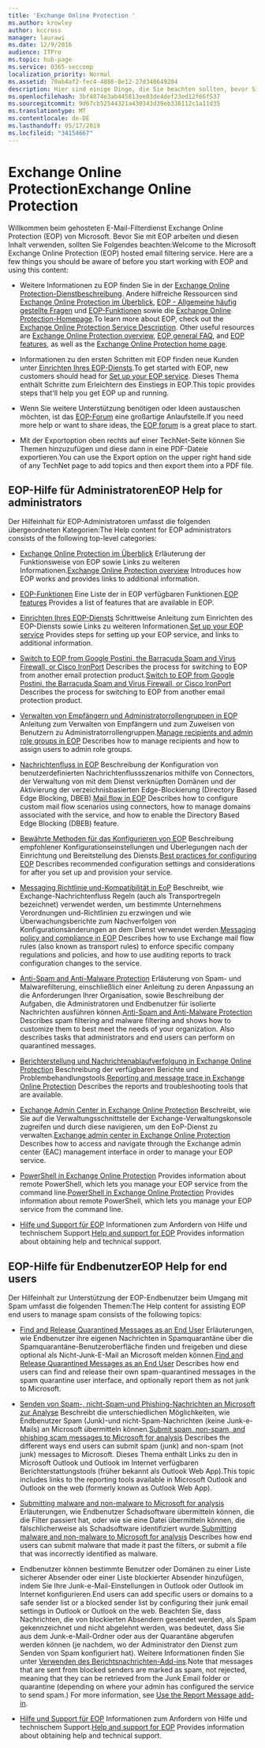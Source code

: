```yaml
---
title: 'Exchange Online Protection '
ms.author: krowley
author: kccross
manager: laurawi
ms.date: 12/9/2016
audience: ITPro
ms.topic: hub-page
ms.service: O365-seccomp
localization_priority: Normal
ms.assetid: 70ab4af2-fec4-4886-8e12-27d348649204
description: Hier sind einige Dinge, die Sie beachten sollten, bevor Sie mit der Arbeit mit EoP beginnen.
ms.openlocfilehash: 3bf4874e3ab445813ee03de4def23ed12f66f537
ms.sourcegitcommit: 9d67cb52544321a430343d39eb336112c1a11d35
ms.translationtype: MT
ms.contentlocale: de-DE
ms.lasthandoff: 05/17/2019
ms.locfileid: "34154667"
---
```

# <a name="exchange-online-protection"></a><span data-ttu-id="b1588-103">Exchange Online Protection</span><span class="sxs-lookup"><span data-stu-id="b1588-103">Exchange Online Protection</span></span> 

<span data-ttu-id="b1588-p101">Willkommen beim gehosteten E-Mail-Filterdienst Exchange Online Protection (EOP) von Microsoft. Bevor Sie mit EOP arbeiten und diesen Inhalt verwenden, sollten Sie Folgendes beachten:</span><span class="sxs-lookup"><span data-stu-id="b1588-p101">Welcome to the Microsoft Exchange Online Protection (EOP) hosted email filtering service. Here are a few things you should be aware of before you start working with EOP and using this content:</span></span>
  
- <span data-ttu-id="b1588-p102">Weitere Informationen zu EOP finden Sie in der [Exchange Online Protection-Dienstbeschreibung](https://go.microsoft.com/fwlink/p/?LinkId=320619). Andere hilfreiche Ressourcen sind [Exchange Online Protection im Überblick](exchange-online-protection-overview.md), [EOP - Allgemeine häufig gestellte Fragen](eop-general-faq.md) und [EOP-Funktionen](eop-features.md) sowie die [Exchange Online Protection-Homepage](https://go.microsoft.com/fwlink/?LinkId=279912).</span><span class="sxs-lookup"><span data-stu-id="b1588-p102">To learn more about EOP, check out the [Exchange Online Protection Service Description](https://go.microsoft.com/fwlink/p/?LinkId=320619). Other useful resources are [Exchange Online Protection overview](exchange-online-protection-overview.md), [EOP general FAQ](eop-general-faq.md), and [EOP features](eop-features.md), as well as the [Exchange Online Protection home page](https://go.microsoft.com/fwlink/?LinkId=279912).</span></span>
    
- <span data-ttu-id="b1588-108">Informationen zu den ersten Schritten mit EOP finden neue Kunden unter [Einrichten Ihres EOP-Diensts](set-up-your-eop-service.md).</span><span class="sxs-lookup"><span data-stu-id="b1588-108">To get started with EOP, new customers should head for [Set up your EOP service](set-up-your-eop-service.md).</span></span> <span data-ttu-id="b1588-109">Dieses Thema enthält Schritte zum Erleichtern des Einstiegs in EOP.</span><span class="sxs-lookup"><span data-stu-id="b1588-109">This topic provides steps that'll help you get EOP up and running.</span></span> 
    
- <span data-ttu-id="b1588-110">Wenn Sie weitere Unterstützung benötigen oder Ideen austauschen möchten, ist das [EOP-Forum](https://go.microsoft.com/fwlink/?LinkId=285351) eine großartige Anlaufstelle.</span><span class="sxs-lookup"><span data-stu-id="b1588-110">If you need more help or want to share ideas, the [EOP forum](https://go.microsoft.com/fwlink/?LinkId=285351) is a great place to start.</span></span> 
    
- <span data-ttu-id="b1588-111">Mit der Exportoption oben rechts auf einer TechNet-Seite können Sie Themen hinzuzufügen und diese dann in eine PDF-Dateie exportieren.</span><span class="sxs-lookup"><span data-stu-id="b1588-111">You can use the Export option on the upper right hand side of any TechNet page to add topics and then export them into a PDF file.</span></span> 
    
## <a name="eop-help-for-administrators"></a><span data-ttu-id="b1588-112">EOP-Hilfe für Administratoren</span><span class="sxs-lookup"><span data-stu-id="b1588-112">EOP Help for administrators</span></span>

<span data-ttu-id="b1588-113">Der Hilfeinhalt für EOP-Administratoren umfasst die folgenden übergeordneten Kategorien:</span><span class="sxs-lookup"><span data-stu-id="b1588-113">The Help content for EOP administrators consists of the following top-level categories:</span></span>
  
- <span data-ttu-id="b1588-114">[Exchange Online Protection im Überblick](exchange-online-protection-overview.md) Erläuterung der Funktionsweise von EOP sowie Links zu weiteren Informationen.</span><span class="sxs-lookup"><span data-stu-id="b1588-114">[Exchange Online Protection overview](exchange-online-protection-overview.md) Introduces how EOP works and provides links to additional information.</span></span> 
    
- <span data-ttu-id="b1588-115">[EOP-Funktionen](eop-features.md) Eine Liste der in EOP verfügbaren Funktionen.</span><span class="sxs-lookup"><span data-stu-id="b1588-115">[EOP features](eop-features.md) Provides a list of features that are available in EOP.</span></span> 
    
- <span data-ttu-id="b1588-116">[Einrichten Ihres EOP-Diensts](set-up-your-eop-service.md) Schrittweise Anleitung zum Einrichten des EOP-Diensts sowie Links zu weiteren Informationen.</span><span class="sxs-lookup"><span data-stu-id="b1588-116">[Set up your EOP service](set-up-your-eop-service.md) Provides steps for setting up your EOP service, and links to additional information.</span></span> 
    
- <span data-ttu-id="b1588-117">[Switch to EOP from Google Postini, the Barracuda Spam and Virus Firewall, or Cisco IronPort](switch-to-eop-from-google-postini-the-barracuda-spam-and-virus-firewall-or-cisco.md) Describes the process for switching to EOP from another email protection product.</span><span class="sxs-lookup"><span data-stu-id="b1588-117">[Switch to EOP from Google Postini, the Barracuda Spam and Virus Firewall, or Cisco IronPort](switch-to-eop-from-google-postini-the-barracuda-spam-and-virus-firewall-or-cisco.md) Describes the process for switching to EOP from another email protection product.</span></span> 
    
- <span data-ttu-id="b1588-118">[Verwalten von Empfängern und Administratorrollengruppen in EOP](manage-recipients-and-admin-role-groups-in-eop.md) Anleitung zum Verwalten von Empfängern und zum Zuweisen von Benutzern zu Administratorrollengruppen.</span><span class="sxs-lookup"><span data-stu-id="b1588-118">[Manage recipients and admin role groups in EOP](manage-recipients-and-admin-role-groups-in-eop.md) Describes how to manage recipients and how to assign users to admin role groups.</span></span> 
    
- <span data-ttu-id="b1588-119">[Nachrichtenfluss in EOP](mail-flow-in-eop.md) Beschreibung der Konfiguration von benutzerdefinierten Nachrichtenflussszenarios mithilfe von Connectors, der Verwaltung von mit dem Dienst verknüpften Domänen und der Aktivierung der verzeichnisbasierten Edge-Blockierung (Directory Based Edge Blocking, DBEB).</span><span class="sxs-lookup"><span data-stu-id="b1588-119">[Mail flow in EOP](mail-flow-in-eop.md) Describes how to configure custom mail flow scenarios using connectors, how to manage domains associated with the service, and how to enable the Directory Based Edge Blocking (DBEB) feature.</span></span> 
    
- <span data-ttu-id="b1588-120">[Bewährte Methoden für das Konfigurieren von EOP](best-practices-for-configuring-eop.md) Beschreibung empfohlener Konfigurationseinstellungen und Überlegungen nach der Einrichtung und Bereitstellung des Diensts.</span><span class="sxs-lookup"><span data-stu-id="b1588-120">[Best practices for configuring EOP](best-practices-for-configuring-eop.md) Describes recommended configuration settings and considerations for after you set up and provision your service.</span></span> 
    
- <span data-ttu-id="b1588-121">[Messaging Richtlinie und-Kompatibilität in EoP](messaging-policy-and-compliance-in-eop.md) Beschreibt, wie Exchange-Nachrichtenfluss Regeln (auch als Transportregeln bezeichnet) verwendet werden, um bestimmte Unternehmens Verordnungen und-Richtlinien zu erzwingen und wie Überwachungsberichte zum Nachverfolgen von Konfigurationsänderungen an dem Dienst verwendet werden.</span><span class="sxs-lookup"><span data-stu-id="b1588-121">[Messaging policy and compliance in EOP](messaging-policy-and-compliance-in-eop.md) Describes how to use Exchange mail flow rules (also known as transport rules) to enforce specific company regulations and policies, and how to use auditing reports to track configuration changes to the service.</span></span> 
    
- <span data-ttu-id="b1588-p104">[Anti-Spam and Anti-Malware Protection](http://technet.microsoft.com/library/93c6c227-7442-4293-b64d-ec8f15c928db.aspx) Erläuterung von Spam- und Malwarefilterung, einschließlich einer Anleitung zu deren Anpassung an die Anforderungen Ihrer Organisation, sowie Beschreibung der Aufgaben, die Administratoren und Endbenutzer für isolierte Nachrichten ausführen können.</span><span class="sxs-lookup"><span data-stu-id="b1588-p104">[Anti-Spam and Anti-Malware Protection](http://technet.microsoft.com/library/93c6c227-7442-4293-b64d-ec8f15c928db.aspx) Describes spam filtering and malware filtering and shows how to customize them to best meet the needs of your organization. Also describes tasks that administrators and end users can perform on quarantined messages.</span></span> 
    
- <span data-ttu-id="b1588-124">[Berichterstellung und Nachrichtenablaufverfolgung in Exchange Online Protection](reporting-and-message-trace-in-exchange-online-protection.md) Beschreibung der verfügbaren Berichte und Problembehandlungstools.</span><span class="sxs-lookup"><span data-stu-id="b1588-124">[Reporting and message trace in Exchange Online Protection](reporting-and-message-trace-in-exchange-online-protection.md) Describes the reports and troubleshooting tools that are available.</span></span> 
    
- <span data-ttu-id="b1588-125">[Exchange Admin Center in Exchange Online Protection](../exchange-admin-center-in-exchange-online-protection-eop.md) Beschreibt, wie Sie auf die Verwaltungsschnittstelle der Exchange-Verwaltungskonsole zugreifen und durch diese navigieren, um den EoP-Dienst zu verwalten.</span><span class="sxs-lookup"><span data-stu-id="b1588-125">[Exchange admin center in Exchange Online Protection ](../exchange-admin-center-in-exchange-online-protection-eop.md) Describes how to access and navigate through the Exchange admin center (EAC) management interface in order to manage your EOP service.</span></span> 
    
- <span data-ttu-id="b1588-126">[PowerShell in Exchange Online Protection](http://technet.microsoft.com/library/f7918a88-774a-405e-945b-bc2f5ee9f748.aspx) Provides information about remote PowerShell, which lets you manage your EOP service from the command line.</span><span class="sxs-lookup"><span data-stu-id="b1588-126">[PowerShell in Exchange Online Protection](http://technet.microsoft.com/library/f7918a88-774a-405e-945b-bc2f5ee9f748.aspx) Provides information about remote PowerShell, which lets you manage your EOP service from the command line.</span></span> 
    
- <span data-ttu-id="b1588-127">[Hilfe und Support für EOP](help-and-support-for-eop.md) Informationen zum Anfordern von Hilfe und technischem Support.</span><span class="sxs-lookup"><span data-stu-id="b1588-127">[Help and support for EOP](help-and-support-for-eop.md) Provides information about obtaining help and technical support.</span></span> 
    
## <a name="eop-help-for-end-users"></a><span data-ttu-id="b1588-128">EOP-Hilfe für Endbenutzer</span><span class="sxs-lookup"><span data-stu-id="b1588-128">EOP Help for end users</span></span>
<span data-ttu-id="b1588-129"><a name="sectionSection1"> </a></span><span class="sxs-lookup"><span data-stu-id="b1588-129"></span></span>

<span data-ttu-id="b1588-130">Der Hilfeinhalt zur Unterstützung der EOP-Endbenutzer beim Umgang mit Spam umfasst die folgenden Themen:</span><span class="sxs-lookup"><span data-stu-id="b1588-130">The Help content for assisting EOP end users to manage spam consists of the following topics:</span></span>
  
- <span data-ttu-id="b1588-131">[Find and Release Quarantined Messages as an End User](http://technet.microsoft.com/library/e439b560-827a-4807-abd3-6b861c1ff786.aspx) Erläuterungen, wie Endbenutzer ihre eigenen Nachrichten in Spamquarantäne über die Spamquarantäne-Benutzeroberfläche finden und freigeben und diese optional als Nicht-Junk-E-Mail an Microsoft melden können.</span><span class="sxs-lookup"><span data-stu-id="b1588-131">[Find and Release Quarantined Messages as an End User](http://technet.microsoft.com/library/e439b560-827a-4807-abd3-6b861c1ff786.aspx) Describes how end users can find and release their own spam-quarantined messages in the spam quarantine user interface, and optionally report them as not junk to Microsoft.</span></span> 
        
- <span data-ttu-id="b1588-132">[Senden von Spam-, nicht-Spam-und Phishing-Nachrichten an Microsoft zur Analyse](../submit-spam-non-spam-and-phishing-scam-messages-to-microsoft-for-analysis.md) Beschreibt die unterschiedlichen Möglichkeiten, wie Endbenutzer Spam (Junk)-und nicht-Spam-Nachrichten (keine Junk-e-Mails) an Microsoft übermitteln können.</span><span class="sxs-lookup"><span data-stu-id="b1588-132">[Submit spam, non-spam, and phishing scam messages to Microsoft for analysis](../submit-spam-non-spam-and-phishing-scam-messages-to-microsoft-for-analysis.md) Describes the different ways end users can submit spam (junk) and non-spam (not junk) messages to Microsoft.</span></span> <span data-ttu-id="b1588-133">Dieses Thema enthält Links zu den in Microsoft Outlook und Outlook im Internet verfügbaren Berichterstattungstools (früher bekannt als Outlook Web App).</span><span class="sxs-lookup"><span data-stu-id="b1588-133">This topic includes links to the reporting tools available in Microsoft Outlook and Outlook on the web (formerly known as Outlook Web App).</span></span> 
    
- <span data-ttu-id="b1588-134">[Submitting malware and non-malware to Microsoft for analysis](../submitting-malware-and-non-malware-to-microsoft-for-analysis.md) Erläuterungen, wie Endbenutzer Schadsoftware übermitteln können, die die Filter passiert hat, oder wie sie eine Datei übermitteln können, die fälschlicherweise als Schadsoftware identifiziert wurde.</span><span class="sxs-lookup"><span data-stu-id="b1588-134">[Submitting malware and non-malware to Microsoft for analysis](../submitting-malware-and-non-malware-to-microsoft-for-analysis.md) Describes how end users can submit malware that made it past the filters, or submit a file that was incorrectly identified as malware.</span></span> 
    
- <span data-ttu-id="b1588-135">Endbenutzer können bestimmte Benutzer oder Domänen zu einer Liste sicherer Absender oder einer Liste blockierter Absender hinzufügen, indem Sie Ihre Junk-e-Mail-Einstellungen in Outlook oder Outlook im Internet konfigurieren.</span><span class="sxs-lookup"><span data-stu-id="b1588-135">End users can add specific users or domains to a safe sender list or a blocked sender list by configuring their junk email settings in Outlook or Outlook on the web.</span></span> <span data-ttu-id="b1588-136">Beachten Sie, dass Nachrichten, die von blockierten Absendern gesendet werden, als Spam gekennzeichnet und nicht abgelehnt werden, was bedeutet, dass Sie aus dem Junk-e-Mail-Ordner oder aus der Quarantäne abgerufen werden können (je nachdem, wo der Administrator den Dienst zum Senden von Spam konfiguriert hat). Weitere Informationen finden Sie unter [Verwenden des Berichtsnachrichten-Add-ins](https://support.office.com/article/addin-b5caa9f1-cdf3-4443-af8c-ff724ea719d2).</span><span class="sxs-lookup"><span data-stu-id="b1588-136">Note that messages that are sent from blocked senders are marked as spam, not rejected, meaning that they can be retrieved from the Junk Email folder or quarantine (depending on where your admin has configured the service to send spam.) For more information, see [Use the Report Message add-in](https://support.office.com/article/addin-b5caa9f1-cdf3-4443-af8c-ff724ea719d2).</span></span>
    
- <span data-ttu-id="b1588-137">[Hilfe und Support für EOP](help-and-support-for-eop.md) Informationen zum Anfordern von Hilfe und technischem Support.</span><span class="sxs-lookup"><span data-stu-id="b1588-137">[Help and support for EOP](help-and-support-for-eop.md) Provides information about obtaining help and technical support.</span></span> 
    
